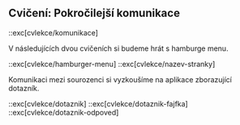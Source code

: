 ## Cvičení: Pokročilejší komunikace

::exc[cvlekce/komunikace]

V následujících dvou cvičeních si budeme hrát s hamburge menu.

::exc[cvlekce/hamburger-menu]
::exc[cvlekce/nazev-stranky]

Komunikaci mezi sourozenci si vyzkoušíme na aplikace zborazující dotazník.

::exc[cvlekce/dotaznik]
::exc[cvlekce/dotaznik-fajfka]
::exc[cvlekce/dotaznik-odpoved]
